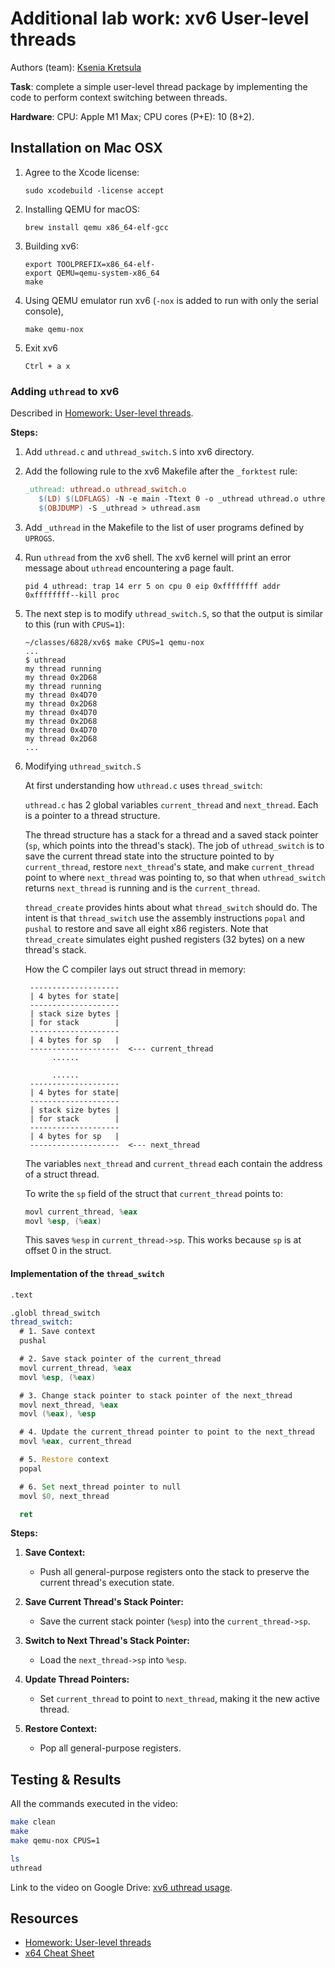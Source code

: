 # Additional lab work: xv6 User-level threads
Authors (team): [Ksenia Kretsula](https://github.com/kretsulaksusha)

**Task**: complete a simple user-level thread package by implementing the code to perform context switching between threads.

**Hardware**: CPU: Apple M1 Max; CPU cores (P+E): 10 (8+2).

## Installation on Mac OSX

1. Agree to the Xcode license:

   ```shell
   sudo xcodebuild -license accept
   ```
2. Installing QEMU for macOS:

   ```shell
   brew install qemu x86_64-elf-gcc
   ```
3. Building xv6:

   ```shell
   export TOOLPREFIX=x86_64-elf-
   export QEMU=qemu-system-x86_64
   make
   ```
4. Using QEMU emulator run xv6 (`-nox` is added to run with only the serial console),

   ```shell
   make qemu-nox
   ```
5. Exit xv6

   `Ctrl + a x`

### Adding `uthread` to xv6

Described in [Homework: User-level threads](https://pdos.csail.mit.edu/6.828/2018/homework/xv6-uthread.html).

**Steps:**

1. Add `uthread.c` and `uthread_switch.S` into xv6 directory.
2. Add the following rule to the xv6 Makefile after the `_forktest` rule:

   ```makefile
   _uthread: uthread.o uthread_switch.o
      $(LD) $(LDFLAGS) -N -e main -Ttext 0 -o _uthread uthread.o uthread_switch.o $(ULIB)
      $(OBJDUMP) -S _uthread > uthread.asm
   ```

3. Add `_uthread` in the Makefile to the list of user programs defined by `UPROGS`.
4. Run `uthread` from the xv6 shell. The xv6 kernel will print an error message about `uthread` encountering a page fault.

   ```text
   pid 4 uthread: trap 14 err 5 on cpu 0 eip 0xffffffff addr 0xffffffff--kill proc
   ```

5. The next step is to modify `uthread_switch.S`, so that the output is similar to this (run with `CPUS=1`):

   ```shell
   ~/classes/6828/xv6$ make CPUS=1 qemu-nox
   ...
   $ uthread
   my thread running
   my thread 0x2D68
   my thread running
   my thread 0x4D70
   my thread 0x2D68
   my thread 0x4D70
   my thread 0x2D68
   my thread 0x4D70
   my thread 0x2D68
   ...
   ```

6. Modifying `uthread_switch.S`

   At first understanding how `uthread.c` uses `thread_switch`:

   `uthread.c` has 2 global variables `current_thread` and `next_thread`. Each is a pointer to a thread structure.

   The thread structure has a stack for a thread and a saved stack pointer (`sp`, which points into the thread's stack). The job of `uthread_switch` is to save the current thread state into the structure pointed to by `current_thread`, restore `next_thread`'s state, and make `current_thread` point to where `next_thread` was pointing to, so that when `uthread_switch` returns `next_thread` is running and is the `current_thread`.

   `thread_create` provides hints about what `thread_switch` should do. The intent is that `thread_switch` use the assembly instructions `popal` and `pushal` to restore and save all eight x86 registers. Note that `thread_create` simulates eight pushed registers (32 bytes) on a new thread's stack.

   How the C compiler lays out struct thread in memory:

   ```text
    --------------------
    | 4 bytes for state|
    --------------------
    | stack size bytes |
    | for stack        |
    --------------------
    | 4 bytes for sp   |
    --------------------  <--- current_thread
         ......

         ......
    --------------------
    | 4 bytes for state|
    --------------------
    | stack size bytes |
    | for stack        |
    --------------------
    | 4 bytes for sp   |
    --------------------  <--- next_thread
    ```

   The variables `next_thread` and `current_thread` each contain the address of a struct thread.

   To write the `sp` field of the struct that `current_thread` points to:

   ```asm
   movl current_thread, %eax
   movl %esp, (%eax)
   ```

   This saves `%esp` in `current_thread->sp`. This works because `sp` is at offset 0 in the struct.

#### Implementation of the `thread_switch`

```asm
.text

.globl thread_switch
thread_switch:
  # 1. Save context
  pushal

  # 2. Save stack pointer of the current_thread
  movl current_thread, %eax
  movl %esp, (%eax)

  # 3. Change stack pointer to stack pointer of the next_thread
  movl next_thread, %eax
  movl (%eax), %esp

  # 4. Update the current_thread pointer to point to the next_thread
  movl %eax, current_thread

  # 5. Restore context
  popal

  # 6. Set next_thread pointer to null
  movl $0, next_thread

  ret
```

**Steps:**

1. **Save Context:**
    - Push all general-purpose registers onto the stack to preserve the current thread's execution state.

2. **Save Current Thread's Stack Pointer:**
    - Save the current stack pointer (`%esp`) into the `current_thread->sp`.

3. **Switch to Next Thread's Stack Pointer:**
    - Load the `next_thread->sp` into `%esp`.

4. **Update Thread Pointers:**
    - Set `current_thread` to point to `next_thread`, making it the new active thread.

5. **Restore Context:**
    - Pop all general-purpose registers.

## Testing & Results

All the commands executed in the video:
```bash
make clean
make
make qemu-nox CPUS=1

ls
uthread
```

Link to the video on Google Drive: [xv6 uthread usage](https://drive.google.com/file/d/1QUUsYp7KUENse1eH90NgM9aqazZtep-l/view?usp=share_link).

## Resources

- [Homework: User-level threads](https://pdos.csail.mit.edu/6.828/2018/homework/xv6-uthread.html)
- [x64 Cheat Sheet](https://cs.brown.edu/courses/cs033/docs/guides/x64_cheatsheet.pdf)
